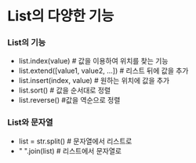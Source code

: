 # List의 다양한 기능

### List의 기능
- list.index(value)     # 값을 이용하여 위치를 찾는 기능
- list.extend([value1, value2, ...])        # 리스트 뒤에 값을 추가
- list.insert(index, value)       # 원하는 위치에 값을 추가
- list.sort()       # 값을 순서대로 정렬
- list.reverse()        #값을 역순으로 정렬

### List와 문자열
- list = str.split()        # 문자열에서 리스트로
- " ".join(list)         # 리스트에서 문자열로

